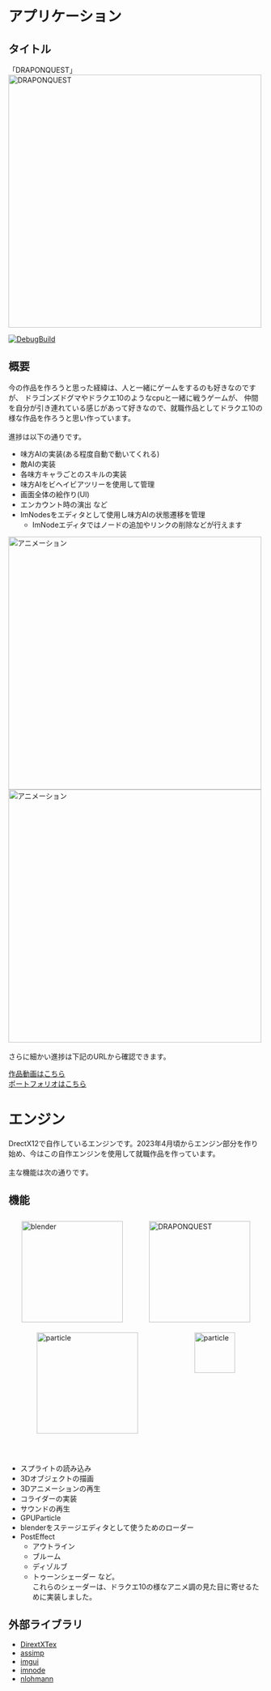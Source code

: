 # アプリケーション
## タイトル
「DRAPONQUEST」<br>
<img src="https://github.com/user-attachments/assets/06c14d46-c4b2-478c-aeef-557a9d589e8c" alt="DRAPONQUEST" width="500" /><br>

[![DebugBuild](https://github.com/abeharuki/DirectX/actions/workflows/DebugBuild.yml/badge.svg)](https://github.com/abeharuki/DirectX/actions/workflows/DebugBuild.yml)
## 概要
今の作品を作ろうと思った経緯は、人と一緒にゲームをするのも好きなのですが、
ドラゴンズドグマやドラクエ10のようなcpuと一緒に戦うゲームが、
仲間を自分が引き連れている感じがあって好きなので、就職作品としてドラクエ10の様な作品を作ろうと思い作っています。<br>
<br>
進捗は以下の通りです。
<br>

* 味方AIの実装(ある程度自動で動いてくれる)
* 敵AIの実装
* 各味方キャラごとのスキルの実装
* 味方AIをビヘイビアツリーを使用して管理
* 画面全体の絵作り(UI)
* エンカウント時の演出 など
* ImNodesをエディタとして使用し味方AIの状態遷移を管理
  - ImNodeエディタではノードの追加やリンクの削除などが行えます<br>

<img src="https://github.com/user-attachments/assets/d5f5ac05-6d9c-4e19-9da2-27de4c19e361" alt="アニメーション" width="500" />
<img src="https://github.com/user-attachments/assets/8c8e4516-a2bb-4bb4-b983-bed9f78eca04" alt="アニメーション" width="500" />
<br><br>
さらに細かい進捗は下記のURLから確認できます。<br>

  [作品動画はこちら](https://youtu.be/Y7S-no2YfIU)<br>[ポートフォリオはこちら](https://drive.google.com/file/d/15fuHKKvBRsdOitzPX2uTvESjmbHBkNvG/view?usp=drive_link)<br>


# エンジン
DrectX12で自作しているエンジンです。2023年4月頃からエンジン部分を作り始め、今はこの自作エンジンを使用して就職作品を作っています。<br>
<br>
主な機能は次の通りです。
<br>
## 機能
<div style="display: flex; flex-wrap: wrap; justify-content: space-around;">
  <img src="https://github.com/user-attachments/assets/52fc32ec-2598-4a4d-92ae-66cc1165ea5f" alt="blender" width="200" style="margin: 10px;"/>
  <img src="https://github.com/user-attachments/assets/0e75b7c1-f854-4eca-be66-96275f3320b8" alt="DRAPONQUEST" width="200" style="margin: 10px;"/>
  <img src="https://github.com/user-attachments/assets/a5ace2ad-8a5a-4fb0-890c-a4c6f10bcc0f" alt="particle" width="200" style="margin: 10px;"/>
  <img src="https://github.com/user-attachments/assets/5750b5a1-33a2-426d-b0f0-650bfc8f1e22" alt="particle" width="80" style="margin: 10px;"/>
</div>
<br><br>

* スプライトの読み込み
* 3Dオブジェクトの描画
* 3Dアニメーションの再生
* コライダーの実装
* サウンドの再生
* GPUParticle<br>  
* blenderをステージエディタとして使うためのローダー
* PostEffect
  - アウトライン
  - ブルーム
  - ディゾルブ
  - トゥーンシェーダー など。<br>
   これらのシェーダーは、ドラクエ10の様なアニメ調の見た目に寄せるために実装しました。
 
## 外部ライブラリ
  - [DirextXTex](https://github.com/microsoft/DirectXTex/releases/tag/mar2023)
  - [assimp](https://github.com/assimp/assimp)
  - [imgui](https://github.com/ocornut/imgui/releases/tag/v1.89.4)
  - [imnode](https://github.com/Nelarius/imnodes/tree/master)
  - [nlohmann](https://github.com/nlohmann/json)
  
